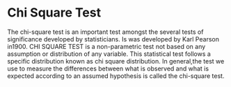 <h1> Chi Square Test </h1>

The chi-square test is an important test amongst the several tests of significance developed by statisticians. 
Is was developed by Karl Pearson in1900. CHI SQUARE TEST is a non-parametric test not based on any assumption or
distribution of any variable. This statistical test follows a specific distribution known as chi square distribution.
In general,the test we use to measure the differences between what is observed and what is expected according to an assumed
hypothesis is called the chi-square test.
